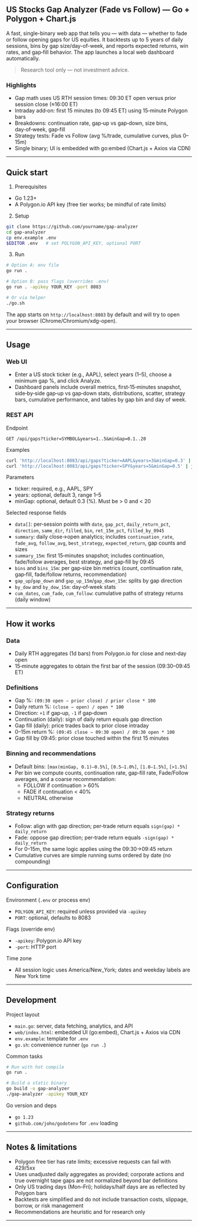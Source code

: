 ## US Stocks Gap Analyzer (Fade vs Follow) — Go + Polygon + Chart.js

A fast, single-binary web app that tells you — with data — whether to fade or follow opening gaps for US equities. It backtests up to 5 years of daily sessions, bins by gap size/day-of-week, and reports expected returns, win rates, and gap‑fill behavior. The app launches a local web dashboard automatically.

> Research tool only — not investment advice.

### Highlights

- Gap math uses US RTH session times: 09:30 ET open versus prior session close (≈16:00 ET)
- Intraday add‑on: first 15 minutes (to 09:45 ET) using 15‑minute Polygon bars
- Breakdowns: continuation rate, gap‑up vs gap‑down, size bins, day‑of‑week, gap‑fill
- Strategy tests: Fade vs Follow (avg %/trade, cumulative curves, plus 0–15m)
- Single binary; UI is embedded with go:embed (Chart.js + Axios via CDN)

---

## Quick start

1) Prerequisites
- Go 1.23+
- A Polygon.io API key (free tier works; be mindful of rate limits)

2) Setup

```bash
git clone https://github.com/yourname/gap-analyzer
cd gap-analyzer
cp env.example .env
$EDITOR .env   # set POLYGON_API_KEY, optional PORT
```

3) Run

```bash
# Option A: env file
go run .

# Option B: pass flags (overrides .env)
go run . -apikey YOUR_KEY -port 8083

# Or via helper
./go.sh
```

The app starts on `http://localhost:8083` by default and will try to open your browser (Chrome/Chromium/xdg-open).

---

## Usage

### Web UI
- Enter a US stock ticker (e.g., AAPL), select years (1–5), choose a minimum gap %, and click Analyze.
- Dashboard panels include overall metrics, first‑15‑minutes snapshot, side‑by‑side gap‑up vs gap‑down stats, distributions, scatter, strategy bars, cumulative performance, and tables by gap bin and day of week.

### REST API
Endpoint
```
GET /api/gaps?ticker=SYMBOL&years=1..5&minGap=0.1..20
```

Examples
```bash
curl 'http://localhost:8083/api/gaps?ticker=AAPL&years=3&minGap=0.3' | jq .summary
curl 'http://localhost:8083/api/gaps?ticker=SPY&years=5&minGap=0.5' | jq .bins
```

Parameters
- ticker: required, e.g., AAPL, SPY
- years: optional, default 3, range 1–5
- minGap: optional, default 0.3 (%). Must be > 0 and < 20

Selected response fields
- `data[]`: per‑session points with `date`, `gap_pct`, `daily_return_pct`, `direction`, `same_dir`, `filled`, `bin`, `ret_15m_pct`, `filled_by_0945`
- `summary`: daily close→open analytics; includes `continuation_rate`, `fade_avg`, `follow_avg`, `best_strategy`, `expected_return`, gap counts and sizes
- `summary_15m`: first 15‑minutes snapshot; includes continuation, fade/follow averages, best strategy, and gap‑fill by 09:45
- `bins` and `bins_15m`: per gap‑size bin metrics (count, continuation rate, gap‑fill, fade/follow returns, recommendation)
- `gap_up`/`gap_down` and `gap_up_15m`/`gap_down_15m`: splits by gap direction
- `by_dow` and `by_dow_15m`: day‑of‑week stats
- `cum_dates`, `cum_fade`, `cum_follow`: cumulative paths of strategy returns (daily window)

---

## How it works

### Data
- Daily RTH aggregates (1d bars) from Polygon.io for close and next‑day open
- 15‑minute aggregates to obtain the first bar of the session (09:30–09:45 ET)

### Definitions
- Gap %: `(09:30 open − prior close) / prior close * 100`
- Daily return %: `(close − open) / open * 100`
- Direction: `+1` if gap‑up, `-1` if gap‑down
- Continuation (daily): sign of daily return equals gap direction
- Gap fill (daily): price trades back to prior close intraday
- 0–15m return %: `(09:45 close − 09:30 open) / 09:30 open * 100`
- Gap fill by 09:45: prior close touched within the first 15 minutes

### Binning and recommendations
- Default bins: `[max(minGap, 0.1)–0.5%]`, `[0.5–1.0%]`, `[1.0–1.5%]`, `[>1.5%]`
- Per bin we compute counts, continuation rate, gap‑fill rate, Fade/Follow averages, and a coarse recommendation:
  - FOLLOW if continuation > 60%
  - FADE if continuation < 40%
  - NEUTRAL otherwise

### Strategy returns
- Follow: align with gap direction; per‑trade return equals `sign(gap) * daily_return`
- Fade: oppose gap direction; per‑trade return equals `-sign(gap) * daily_return`
- For 0–15m, the same logic applies using the 09:30→09:45 return
- Cumulative curves are simple running sums ordered by date (no compounding)

---

## Configuration

Environment (`.env` or process env)
- `POLYGON_API_KEY`: required unless provided via `-apikey`
- `PORT`: optional, defaults to 8083

Flags (override env)
- `-apikey`: Polygon.io API key
- `-port`: HTTP port

Time zone
- All session logic uses America/New_York; dates and weekday labels are New York time

---

## Development

Project layout
- `main.go`: server, data fetching, analytics, and API
- `web/index.html`: embedded UI (go:embed), Chart.js + Axios via CDN
- `env.example`: template for `.env`
- `go.sh`: convenience runner (`go run .`)

Common tasks
```bash
# Run with hot compile
go run .

# Build a static binary
go build -o gap-analyzer
./gap-analyzer -apikey YOUR_KEY
```

Go version and deps
- `go 1.23`
- `github.com/joho/godotenv` for `.env` loading

---

## Notes & limitations
- Polygon free tier has rate limits; excessive requests can fail with 429/5xx
- Uses unadjusted daily aggregates as provided; corporate actions and true overnight tape gaps are not normalized beyond bar definitions
- Only US trading days (Mon–Fri); holidays/half days are as reflected by Polygon bars
- Backtests are simplified and do not include transaction costs, slippage, borrow, or risk management
- Recommendations are heuristic and for research only

---
